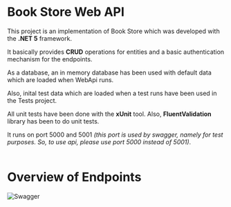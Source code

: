 # Book Store Web API

This project is an implementation of Book Store which was developed with the **.NET 5** framework.

It basically provides **CRUD** operations for entities and a basic authentication mechanism for the endpoints. 

As a database, an in memory database has been used with default data which are loaded when WebApi runs. 

Also, inital test data which are loaded when a test runs have been used in the Tests project.

All unit tests have been done with the **xUnit** tool. Also, **FluentValidation** library has been to do unit tests.

It runs on port 5000 and 5001 *(this port is used by swagger, namely for test purposes. So, to use api, please use port 5000 instead of 5001)*. <br /><br />

# Overview of Endpoints

![Swagger](https://github.com/recep-yildirim/BookStoreWebApi/blob/master/Images/swagger.png)